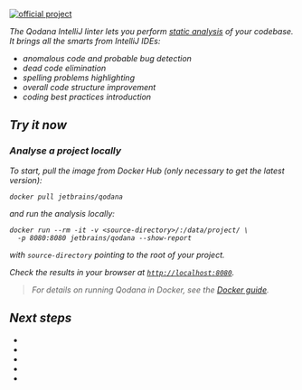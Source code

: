 [//]: # (title: Qodana IntelliJ)

[![official project](https://jb.gg/badges/official-flat-square.svg)](https://confluence.jetbrains.com/display/ALL/JetBrains+on+GitHub)

<var name="linter" value="Qodana IntelliJ"/>

<note>

<include src="lib_qd.xml" include-id="supported-techs">
    <var name="linter" value="Qodana IntelliJ"/>
    </include>

</note>

The Qodana IntelliJ linter lets you perform [static analysis](https://en.wikipedia.org/wiki/Static_program_analysis) of your codebase. It brings all the smarts from IntelliJ IDEs: 

* anomalous code and probable bug detection
* dead code elimination
* spelling problems highlighting
* overall code structure improvement
* coding best practices introduction

<tip>

<include src="lib_qd.xml" include-id="qodana-playground-tip">
<var name="linter" value="Qodana IntelliJ"/>
</include>

</tip>


## Try it now

### Analyse a project locally

To start, pull the image from Docker Hub (only necessary to get the latest version):

```shell
docker pull jetbrains/qodana
```

and run the analysis locally:

```shell
docker run --rm -it -v <source-directory>/:/data/project/ \ 
  -p 8080:8080 jetbrains/qodana --show-report
```

with `source-directory` pointing to the root of your project.

Check the results in your browser at [`http://localhost:8080`](http://localhost:8080).

> For details on running Qodana in Docker, see the [Docker guide](docker-images.md). 

## Next steps

- <a href="qodana-intellij-docker-readme.md"/>
- <a href="qodana-intellij-github-action.md"/>
- <a href="qodana-intellij-github-application.md"/>
- <a href="service.md"/>
- <a href="qodana_plugins.md"/>
